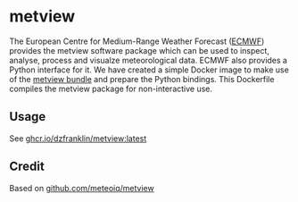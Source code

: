 # metview

The European Centre for Medium-Range Weather Forecast ([ECMWF](https://www.ecmwf.int)) provides the metview software
package which can be used to inspect, analyse, process and visualze meteorological data. ECMWF also provides a Python
interface for it. We have created a simple Docker image to make use of
the [metview bundle](https://confluence.ecmwf.int/display/METV/The+Metview+Source+Bundle) and prepare the Python
bindings. This Dockerfile compiles the metview package for non-interactive use.

## Usage

See [ghcr.io/dzfranklin/metview:latest](https://github.com/dzfranklin/metview-docker/pkgs/container/metview)

## Credit

Based on [github.com/meteoiq/metview](https://github.com/meteoiq/metview)
